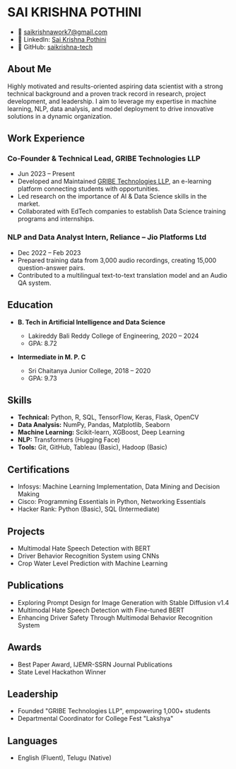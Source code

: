# SAI KRISHNA POTHINI

- 📧 saikrishnawork7@gmail.com
- 🔗 LinkedIn: [Sai Krishna Pothini](https://www.linkedin.com/in/sai-krishna-pothini-661706200)
- 🔗 GitHub: [saikrishna-tech](https://github.com/saikrishna-tech)

## About Me
Highly motivated and results-oriented aspiring data scientist with a strong technical background and a proven track record in research, project development, and leadership. I aim to leverage my expertise in machine learning, NLP, data analysis, and model deployment to drive innovative solutions in a dynamic organization.

## Work Experience

### Co-Founder & Technical Lead, GRIBE Technologies LLP
- Jun 2023 – Present
- Developed and Maintained [GRIBE Technologies LLP](http://www.gribe.tech), an e-learning platform connecting students with opportunities.
- Led research on the importance of AI & Data Science skills in the market.
- Collaborated with EdTech companies to establish Data Science training programs and internships.

### NLP and Data Analyst Intern, Reliance – Jio Platforms Ltd
- Dec 2022 – Feb 2023
- Prepared training data from 3,000 audio recordings, creating 15,000 question-answer pairs.
- Contributed to a multilingual text-to-text translation model and an Audio QA system.

## Education
- **B. Tech in Artificial Intelligence and Data Science**
  - Lakireddy Bali Reddy College of Engineering, 2020 – 2024
  - GPA: 8.72

- **Intermediate in M. P. C**
  - Sri Chaitanya Junior College, 2018 – 2020
  - GPA: 9.73

## Skills
- **Technical:** Python, R, SQL, TensorFlow, Keras, Flask, OpenCV
- **Data Analysis:** NumPy, Pandas, Matplotlib, Seaborn
- **Machine Learning:** Scikit-learn, XGBoost, Deep Learning
- **NLP:** Transformers (Hugging Face)
- **Tools:** Git, GitHub, Tableau (Basic), Hadoop (Basic)

## Certifications
- Infosys: Machine Learning Implementation, Data Mining and Decision Making
- Cisco: Programming Essentials in Python, Networking Essentials
- Hacker Rank: Python (Basic), SQL (Intermediate)

## Projects
- Multimodal Hate Speech Detection with BERT
- Driver Behavior Recognition System using CNNs
- Crop Water Level Prediction with Machine Learning

## Publications
- Exploring Prompt Design for Image Generation with Stable Diffusion v1.4
- Multimodal Hate Speech Detection with Fine-tuned BERT
- Enhancing Driver Safety Through Multimodal Behavior Recognition System

## Awards
- Best Paper Award, IJEMR-SSRN Journal Publications
- State Level Hackathon Winner

## Leadership
- Founded "GRIBE Technologies LLP", empowering 1,000+ students
- Departmental Coordinator for College Fest "Lakshya"

## Languages
- English (Fluent), Telugu (Native)
